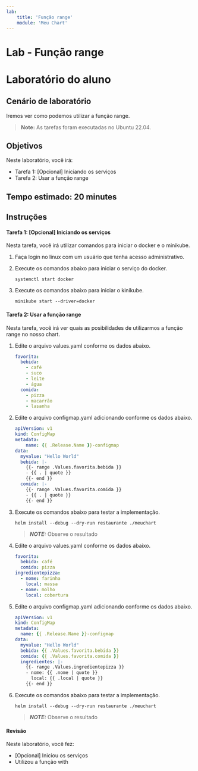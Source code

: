 ```yaml
---
lab:
    title: 'Função range'
    module: 'Meu Chart'
---
```


# Lab - Função range

# Laboratório do aluno

## Cenário de laboratório

Iremos ver como podemos utilizar a função range.

>**Note:** As tarefas foram executadas no Ubuntu 22.04.

## Objetivos

Neste laboratório, você irá:

+ Tarefa 1: [Opcional] Iniciando os serviços
+ Tarefa 2: Usar a função range

## Tempo estimado: 20 minutes

## Instruções

#### Tarefa 1: [Opcional] Iniciando os serviços

Nesta tarefa, você irá utilizar comandos para iniciar o docker e o minikube.

1. Faça login no linux com um usuário que tenha acesso administrativo.

1. Execute os comandos abaixo para iniciar o serviço do docker.

    ```shell
    systemctl start docker
    ```

1. Execute os comandos abaixo para iniciar o kinikube.

    ```shell
    minikube start --driver=docker
    ```

#### Tarefa 2: Usar a função range

Nesta tarefa, você irá ver quais as posibilidades de utilizarmos a função range no nosso chart.

1. Edite o arquivo values.yaml conforme os dados abaixo.

    ```yaml
    favorita:
      bebida:
        - café
        - suco
        - leite
        - água
      comida:
        - pizza
        - macarrão
        - lasanha
    ```

1. Edite o arquivo configmap.yaml adicionando conforme os dados abaixo.

    ```yaml
    apiVersion: v1
    kind: ConfigMap
    metadata:
        name: {{ .Release.Name }}-configmap
    data:
      myvalue: "Hello World"
      bebida: |-
        {{- range .Values.favorita.bebida }}
        - {{ . | quote }}
        {{- end }}
      comida: |-
        {{- range .Values.favorita.comida }}
        - {{ . | quote }}
        {{- end }}
    ```

1. Execute os comandos abaixo para testar a implementação.

    ```shell
    helm install --debug --dry-run restaurante ./meuchart
    ```
    > **_NOTE:_**  Observe o resultado

1. Edite o arquivo values.yaml conforme os dados abaixo.

    ```yaml
    favorita:
      bebida: café
      comida: pizza
    ingredientepizza:
      - nome: farinha
        local: massa
      - nome: molho
        local: cobertura
    ```

1. Edite o arquivo configmap.yaml adicionando conforme os dados abaixo.

    ```yaml
    apiVersion: v1
    kind: ConfigMap
    metadata:
      name: {{ .Release.Name }}-configmap
    data:
      myvalue: "Hello World"
      bebida: {{ .Values.favorita.bebida }}
      comida: {{ .Values.favorita.comida }}
      ingredientes: |-
        {{- range .Values.ingredientepizza }}
        - nome: {{ .nome | quote }}
          local: {{ .local | quote }}
        {{- end }}
    ```

1. Execute os comandos abaixo para testar a implementação.

    ```shell
    helm install --debug --dry-run restaurante ./meuchart
    ```
    > **_NOTE:_**  Observe o resultado

#### Revisão

Neste laboratório, você fez:

- [Opcional] Iniciou os serviços
- Utilizou a função with